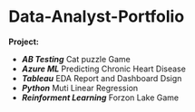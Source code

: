 # Data-Analyst-Portfolio


**Project:**
- ***AB Testing*** Cat puzzle Game
- ***Azure ML*** Predicting Chronic Heart Disease
- ***Tableau*** EDA Report and Dashboard Dsign
- ***Python*** Muti Linear Regression
- ***Reinforment Learning*** Forzon Lake Game  
